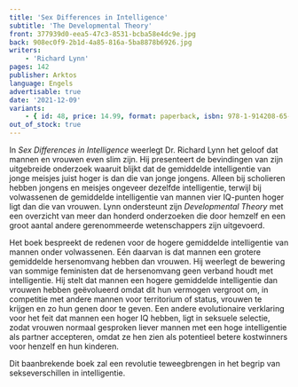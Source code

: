 ```yaml
---
title: 'Sex Differences in Intelligence'
subtitle: 'The Developmental Theory'
front: 377939d0-eea5-47c3-8531-bcba58e4dc9e.jpg
back: 908ec0f9-2b1d-4a85-816a-5ba8878b6926.jpg
writers:
    - 'Richard Lynn'
pages: 142
publisher: Arktos
language: Engels
advertisable: true
date: '2021-12-09'
variants:
    - { id: 48, price: 14.99, format: paperback, isbn: 978-1-914208-65-2, out_of_stock: true }
out_of_stock: true
---
```


In *Sex Differences in Intelligence* weerlegt Dr. Richard Lynn het geloof dat mannen en vrouwen even slim zijn. Hij presenteert de bevindingen van zijn uitgebreide onderzoek waaruit blijkt dat de gemiddelde intelligentie van jonge meisjes juist hoger is dan die van jonge jongens. Alleen bij scholieren hebben jongens en meisjes ongeveer dezelfde intelligentie, terwijl bij volwassenen de gemiddelde intelligentie van mannen vier IQ-punten hoger ligt dan die van vrouwen. Lynn ondersteunt zijn *Developmental Theory* met een overzicht van meer dan honderd onderzoeken die door hemzelf en een groot aantal andere gerenommeerde wetenschappers zijn uitgevoerd.

Het boek bespreekt de redenen voor de hogere gemiddelde intelligentie van mannen onder volwassenen. Eén daarvan is dat mannen een grotere gemiddelde hersenomvang hebben dan vrouwen. Hij weerlegt de bewering van sommige feministen dat de hersenomvang geen verband houdt met intelligentie. Hij stelt dat mannen een hogere gemiddelde intelligentie dan vrouwen hebben geëvolueerd omdat dit hun vermogen vergroot om, in competitie met andere mannen voor territorium of status, vrouwen te krijgen en zo hun genen door te geven. Een andere evolutionaire verklaring voor het feit dat mannen een hoger IQ hebben, ligt in seksuele selectie, zodat vrouwen normaal gesproken liever mannen met een hoge intelligentie als partner accepteren, omdat ze hen zien als potentieel betere kostwinners voor henzelf en hun kinderen.

Dit baanbrekende boek zal een revolutie teweegbrengen in het begrip van sekseverschillen in intelligentie.
